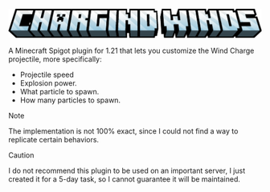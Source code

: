 <a href="#">
  <p align="center">
    <img src="https://raw.githubusercontent.com/ZotyDev/ChargingWinds/main/branding/title.png" alt="ChargingWinds Title">
  </p>
</a>

A Minecraft Spigot plugin for 1.21 that lets you customize the Wind Charge projectile, more specifically:
- Projectile speed
- Explosion power.
- What particle to spawn.
- How many particles to spawn.

> [!NOTE]
> The implementation is not 100% exact, since I could not find a way to replicate certain behaviors.

> [!CAUTION]
> I do not recommend this plugin to be used on an important server, I just created it for a 5-day task, so I cannot guarantee it will be maintained.